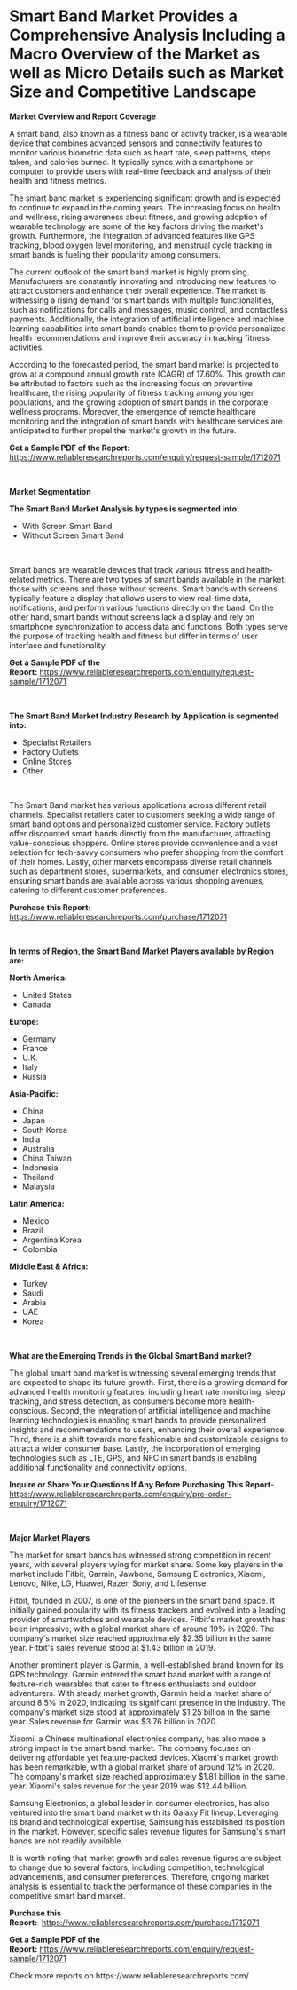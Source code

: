 <p><h1>Smart Band Market Provides a Comprehensive Analysis Including a Macro Overview of the Market as well as Micro Details such as Market Size and Competitive Landscape</h1></p><p><strong>Market Overview and Report Coverage</strong></p>
<p><p>A smart band, also known as a fitness band or activity tracker, is a wearable device that combines advanced sensors and connectivity features to monitor various biometric data such as heart rate, sleep patterns, steps taken, and calories burned. It typically syncs with a smartphone or computer to provide users with real-time feedback and analysis of their health and fitness metrics.</p><p>The smart band market is experiencing significant growth and is expected to continue to expand in the coming years. The increasing focus on health and wellness, rising awareness about fitness, and growing adoption of wearable technology are some of the key factors driving the market's growth. Furthermore, the integration of advanced features like GPS tracking, blood oxygen level monitoring, and menstrual cycle tracking in smart bands is fueling their popularity among consumers.</p><p>The current outlook of the smart band market is highly promising. Manufacturers are constantly innovating and introducing new features to attract customers and enhance their overall experience. The market is witnessing a rising demand for smart bands with multiple functionalities, such as notifications for calls and messages, music control, and contactless payments. Additionally, the integration of artificial intelligence and machine learning capabilities into smart bands enables them to provide personalized health recommendations and improve their accuracy in tracking fitness activities.</p><p>According to the forecasted period, the smart band market is projected to grow at a compound annual growth rate (CAGR) of 17.60%. This growth can be attributed to factors such as the increasing focus on preventive healthcare, the rising popularity of fitness tracking among younger populations, and the growing adoption of smart bands in the corporate wellness programs. Moreover, the emergence of remote healthcare monitoring and the integration of smart bands with healthcare services are anticipated to further propel the market's growth in the future.</p></p>
<p><strong>Get a Sample PDF of the Report:</strong> <a href="https://www.reliableresearchreports.com/enquiry/request-sample/1712071">https://www.reliableresearchreports.com/enquiry/request-sample/1712071</a></p>
<p>&nbsp;</p>
<p><strong>Market Segmentation</strong></p>
<p><strong>The Smart Band Market Analysis by types is segmented into:</strong></p>
<p><ul><li>With Screen Smart Band</li><li>Without Screen Smart Band</li></ul></p>
<p>&nbsp;</p>
<p><p>Smart bands are wearable devices that track various fitness and health-related metrics. There are two types of smart bands available in the market: those with screens and those without screens. Smart bands with screens typically feature a display that allows users to view real-time data, notifications, and perform various functions directly on the band. On the other hand, smart bands without screens lack a display and rely on smartphone synchronization to access data and functions. Both types serve the purpose of tracking health and fitness but differ in terms of user interface and functionality.</p></p>
<p><strong>Get a Sample PDF of the Report:</strong>&nbsp;<a href="https://www.reliableresearchreports.com/enquiry/request-sample/1712071">https://www.reliableresearchreports.com/enquiry/request-sample/1712071</a></p>
<p>&nbsp;</p>
<p><strong>The Smart Band Market Industry Research by Application is segmented into:</strong></p>
<p><ul><li>Specialist Retailers</li><li>Factory Outlets</li><li>Online Stores</li><li>Other</li></ul></p>
<p>&nbsp;</p>
<p><p>The Smart Band market has various applications across different retail channels. Specialist retailers cater to customers seeking a wide range of smart band options and personalized customer service. Factory outlets offer discounted smart bands directly from the manufacturer, attracting value-conscious shoppers. Online stores provide convenience and a vast selection for tech-savvy consumers who prefer shopping from the comfort of their homes. Lastly, other markets encompass diverse retail channels such as department stores, supermarkets, and consumer electronics stores, ensuring smart bands are available across various shopping avenues, catering to different customer preferences.</p></p>
<p><strong>Purchase this Report:</strong>&nbsp; <a href="https://www.reliableresearchreports.com/purchase/1712071">https://www.reliableresearchreports.com/purchase/1712071</a></p>
<p>&nbsp;</p>
<p><strong>In terms of Region, the Smart Band Market Players available by Region are:</strong></p>
<p>
    <p> <strong> North America: </strong>
        <ul>
            <li>United States</li>
            <li>Canada</li>
        </ul>
        </p> 
    <p> <strong> Europe: </strong>
        <ul>
            <li>Germany</li>
            <li>France</li>
            <li>U.K.</li>
            <li>Italy</li>
            <li>Russia</li>
        </ul>
        </p> 
    <p> <strong> Asia-Pacific: </strong>
        <ul>
            <li>China</li>
            <li>Japan</li>
            <li>South Korea</li>
            <li>India</li>
            <li>Australia</li>
            <li>China Taiwan</li>
            <li>Indonesia</li>
            <li>Thailand</li>
            <li>Malaysia</li>
        </ul>
        </p> 
    <p> <strong> Latin America: </strong>
        <ul>
            <li>Mexico</li>
            <li>Brazil</li>
            <li>Argentina Korea</li>
            <li>Colombia</li>
        </ul>
        </p> 
    <p> <strong> Middle East & Africa: </strong>
        <ul>
            <li>Turkey</li>
            <li>Saudi</li>
            <li>Arabia</li>
            <li>UAE</li>
            <li>Korea</li>
        </ul>
    </p>
    </p>
<p>&nbsp;</p>
<p><strong>What are the Emerging Trends in the Global Smart Band market?</strong></p>
<p><p>The global smart band market is witnessing several emerging trends that are expected to shape its future growth. First, there is a growing demand for advanced health monitoring features, including heart rate monitoring, sleep tracking, and stress detection, as consumers become more health-conscious. Second, the integration of artificial intelligence and machine learning technologies is enabling smart bands to provide personalized insights and recommendations to users, enhancing their overall experience. Third, there is a shift towards more fashionable and customizable designs to attract a wider consumer base. Lastly, the incorporation of emerging technologies such as LTE, GPS, and NFC in smart bands is enabling additional functionality and connectivity options.</p></p>
<p><strong>Inquire or Share Your Questions If Any Before Purchasing This Report</strong>- <a href="https://www.reliableresearchreports.com/enquiry/pre-order-enquiry/1712071">https://www.reliableresearchreports.com/enquiry/pre-order-enquiry/1712071</a></p>
<p>&nbsp;</p>
<p><strong>Major Market Players</strong></p>
<p><p>The market for smart bands has witnessed strong competition in recent years, with several players vying for market share. Some key players in the market include Fitbit, Garmin, Jawbone, Samsung Electronics, Xiaomi, Lenovo, Nike, LG, Huawei, Razer, Sony, and Lifesense.</p><p>Fitbit, founded in 2007, is one of the pioneers in the smart band space. It initially gained popularity with its fitness trackers and evolved into a leading provider of smartwatches and wearable devices. Fitbit's market growth has been impressive, with a global market share of around 19% in 2020. The company's market size reached approximately $2.35 billion in the same year. Fitbit's sales revenue stood at $1.43 billion in 2019.</p><p>Another prominent player is Garmin, a well-established brand known for its GPS technology. Garmin entered the smart band market with a range of feature-rich wearables that cater to fitness enthusiasts and outdoor adventurers. With steady market growth, Garmin held a market share of around 8.5% in 2020, indicating its significant presence in the industry. The company's market size stood at approximately $1.25 billion in the same year. Sales revenue for Garmin was $3.76 billion in 2020.</p><p>Xiaomi, a Chinese multinational electronics company, has also made a strong impact in the smart band market. The company focuses on delivering affordable yet feature-packed devices. Xiaomi's market growth has been remarkable, with a global market share of around 12% in 2020. The company's market size reached approximately $1.81 billion in the same year. Xiaomi's sales revenue for the year 2019 was $12.44 billion.</p><p>Samsung Electronics, a global leader in consumer electronics, has also ventured into the smart band market with its Galaxy Fit lineup. Leveraging its brand and technological expertise, Samsung has established its position in the market. However, specific sales revenue figures for Samsung's smart bands are not readily available.</p><p>It is worth noting that market growth and sales revenue figures are subject to change due to several factors, including competition, technological advancements, and consumer preferences. Therefore, ongoing market analysis is essential to track the performance of these companies in the competitive smart band market.</p></p>
<p><strong>Purchase this Report:</strong>&nbsp;&nbsp;<a href="https://www.reliableresearchreports.com/purchase/1712071">https://www.reliableresearchreports.com/purchase/1712071</a></p>
<p></p>
<p><strong>Get a Sample PDF of the Report:</strong>&nbsp;<a href="https://www.reliableresearchreports.com/enquiry/request-sample/1712071">https://www.reliableresearchreports.com/enquiry/request-sample/1712071</a></p>
<p>Check more reports on https://www.reliableresearchreports.com/</p>